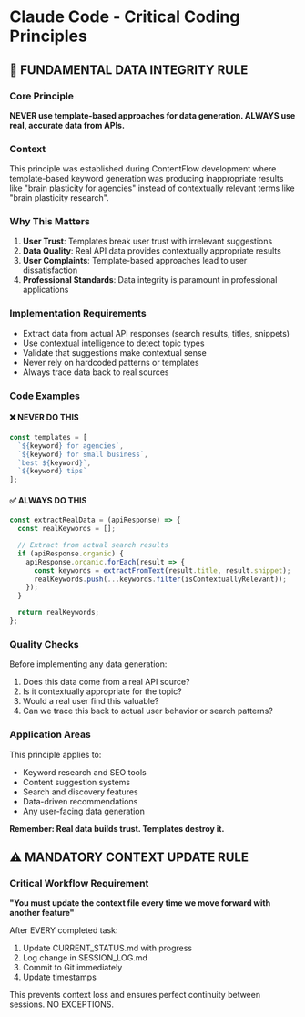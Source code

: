# Claude Code - Critical Coding Principles

## 🚨 FUNDAMENTAL DATA INTEGRITY RULE

### Core Principle
**NEVER use template-based approaches for data generation. ALWAYS use real, accurate data from APIs.**

### Context
This principle was established during ContentFlow development where template-based keyword generation was producing inappropriate results like "brain plasticity for agencies" instead of contextually relevant terms like "brain plasticity research".

### Why This Matters
1. **User Trust**: Templates break user trust with irrelevant suggestions
2. **Data Quality**: Real API data provides contextually appropriate results
3. **User Complaints**: Template-based approaches lead to user dissatisfaction
4. **Professional Standards**: Data integrity is paramount in professional applications

### Implementation Requirements
- Extract data from actual API responses (search results, titles, snippets)
- Use contextual intelligence to detect topic types
- Validate that suggestions make contextual sense
- Never rely on hardcoded patterns or templates
- Always trace data back to real sources

### Code Examples

#### ❌ NEVER DO THIS
```javascript
const templates = [
  `${keyword} for agencies`,
  `${keyword} for small business`,
  `best ${keyword}`,
  `${keyword} tips`
];
```

#### ✅ ALWAYS DO THIS
```javascript
const extractRealData = (apiResponse) => {
  const realKeywords = [];

  // Extract from actual search results
  if (apiResponse.organic) {
    apiResponse.organic.forEach(result => {
      const keywords = extractFromText(result.title, result.snippet);
      realKeywords.push(...keywords.filter(isContextuallyRelevant));
    });
  }

  return realKeywords;
};
```

### Quality Checks
Before implementing any data generation:
1. Does this data come from a real API source?
2. Is it contextually appropriate for the topic?
3. Would a real user find this valuable?
4. Can we trace this back to actual user behavior or search patterns?

### Application Areas
This principle applies to:
- Keyword research and SEO tools
- Content suggestion systems
- Search and discovery features
- Data-driven recommendations
- Any user-facing data generation

**Remember: Real data builds trust. Templates destroy it.**

## ⚠️ MANDATORY CONTEXT UPDATE RULE

### Critical Workflow Requirement
**"You must update the context file every time we move forward with another feature"**

After EVERY completed task:
1. Update CURRENT_STATUS.md with progress
2. Log change in SESSION_LOG.md
3. Commit to Git immediately
4. Update timestamps

This prevents context loss and ensures perfect continuity between sessions. NO EXCEPTIONS.